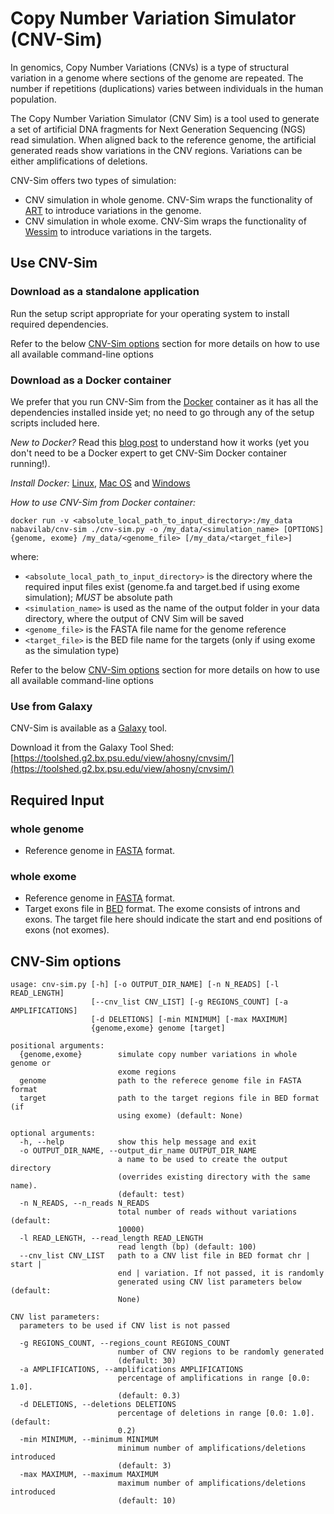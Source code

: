 # Copy Number Variation Simulator (CNV-Sim)
In genomics, Copy Number Variations (CNVs) is a type of structural variation in a genome where sections of the genome are repeated. 
The number if repetitions (duplications) varies between individuals in the human population.

The Copy Number Variation Simulator (CNV Sim) is a tool used to generate a set of artificial DNA fragments for Next Generation Sequencing (NGS) read simulation.
When aligned back to the reference genome, the artificial generated reads show variations in the CNV regions. Variations can be either amplifications of deletions.

CNV-Sim offers two types of simulation:

- CNV simulation in whole genome. CNV-Sim wraps the functionality of [ART](http://www.niehs.nih.gov/research/resources/software/biostatistics/art/) to introduce variations in the genome.
- CNV simulation in whole exome. CNV-Sim wraps the functionality of [Wessim](https://github.com/sak042/Wessim) to introduce variations in the targets.  

## Use CNV-Sim

### Download as a standalone application
Run the setup script appropriate for your operating system to install required dependencies.

Refer to the below [CNV-Sim options](#cnv-sim-options) section for more details on how to use all available command-line options

### Download as a Docker container
We prefer that you run CNV-Sim from the [Docker](http://www.docker.com) container as it has all the dependencies installed inside yet; no need to go through any of the setup scripts included here.

*New to Docker?* Read this [blog post](https://www.toptal.com/devops/getting-started-with-docker-simplifying-devops) to understand how it works
(yet you don't need to be a Docker expert to get CNV-Sim Docker container running!).

*Install Docker:* [Linux](https://docs.docker.com/engine/installation/#/on-linux), [Mac OS](https://docs.docker.com/docker-for-mac/) and [Windows](https://docs.docker.com/docker-for-windows/)

*How to use CNV-Sim from Docker container:*


```shell
docker run -v <absolute_local_path_to_input_directory>:/my_data nabavilab/cnv-sim ./cnv-sim.py -o /my_data/<simulation_name> [OPTIONS] {genome, exome} /my_data/<genome_file> [/my_data/<target_file>]
```

where:

- `<absolute_local_path_to_input_directory>` is the directory where the required input files exist (genome.fa and target.bed if using exome simulation); *MUST* be absolute path 
- `<simulation_name>` is used as the name of the output folder in your data directory, where the output of CNV Sim will be saved
- `<genome_file>` is the FASTA file name for the genome reference
- `<target_file>` is the BED file name for the targets (only if using exome as the simulation type)

Refer to the below [CNV-Sim options](#cnv-sim-options) section for more details on how to use all available command-line options


### Use from Galaxy

CNV-Sim is available as a [Galaxy](https://galaxyproject.org/) tool. 

Download it from the Galaxy Tool Shed: [https://toolshed.g2.bx.psu.edu/view/ahosny/cnvsim/](https://toolshed.g2.bx.psu.edu/view/ahosny/cnvsim/)


## Required Input
### whole genome
- Reference genome in [FASTA](https://en.wikipedia.org/wiki/FASTA_format) format.

### whole exome
- Reference genome in [FASTA](https://en.wikipedia.org/wiki/FASTA_format) format.
- Target exons file in [BED](https://genome.ucsc.edu/FAQ/FAQformat.html#format1) format. 
The exome consists of introns and exons. The target file here should indicate the start and end positions of exons (not exomes).
 
## CNV-Sim options
```
usage: cnv-sim.py [-h] [-o OUTPUT_DIR_NAME] [-n N_READS] [-l READ_LENGTH]
                  [--cnv_list CNV_LIST] [-g REGIONS_COUNT] [-a AMPLIFICATIONS]
                  [-d DELETIONS] [-min MINIMUM] [-max MAXIMUM]
                  {genome,exome} genome [target]

positional arguments:
  {genome,exome}        simulate copy number variations in whole genome or
                        exome regions
  genome                path to the referece genome file in FASTA format
  target                path to the target regions file in BED format (if
                        using exome) (default: None)

optional arguments:
  -h, --help            show this help message and exit
  -o OUTPUT_DIR_NAME, --output_dir_name OUTPUT_DIR_NAME
                        a name to be used to create the output directory
                        (overrides existing directory with the same name).
                        (default: test)
  -n N_READS, --n_reads N_READS
                        total number of reads without variations (default:
                        10000)
  -l READ_LENGTH, --read_length READ_LENGTH
                        read length (bp) (default: 100)
  --cnv_list CNV_LIST   path to a CNV list file in BED format chr | start |
                        end | variation. If not passed, it is randomly
                        generated using CNV list parameters below (default:
                        None)

CNV list parameters:
  parameters to be used if CNV list is not passed

  -g REGIONS_COUNT, --regions_count REGIONS_COUNT
                        number of CNV regions to be randomly generated
                        (default: 30)
  -a AMPLIFICATIONS, --amplifications AMPLIFICATIONS
                        percentage of amplifications in range [0.0: 1.0].
                        (default: 0.3)
  -d DELETIONS, --deletions DELETIONS
                        percentage of deletions in range [0.0: 1.0]. (default:
                        0.2)
  -min MINIMUM, --minimum MINIMUM
                        minimum number of amplifications/deletions introduced
                        (default: 3)
  -max MAXIMUM, --maximum MAXIMUM
                        maximum number of amplifications/deletions introduced
                        (default: 10)
```